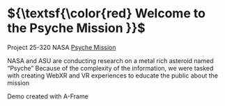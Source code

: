 # ${\textsf{\color{red} Welcome to the Psyche Mission }}$

Project 25-320 NASA [Psyche Mission](https://psyche.asu.edu/)

NASA and ASU are conducting research on a metal rich asteroid named “Psyche”
Because of the complexity of the information, we were tasked with creating WebXR and VR experiences to educate the public about the mission

Demo created with A-Frame
